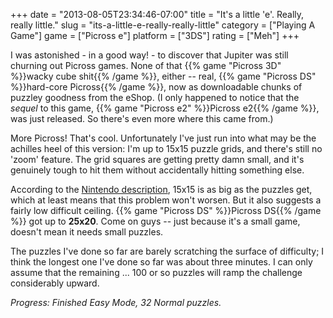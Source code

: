 +++
date = "2013-08-05T23:34:46-07:00"
title = "It's a little 'e'.  Really, really little."
slug = "its-a-little-e-really-really-little"
category = ["Playing A Game"]
game = ["Picross e"]
platform = ["3DS"]
rating = ["Meh"]
+++

I was astonished - in a good way! - to discover that Jupiter was still churning out Picross games.  None of that {{% game "Picross 3D" %}}wacky cube shit{{% /game %}}, either -- real, {{% game "Picross DS" %}}hard-core Picross{{% /game %}}, now as downloadable chunks of puzzley goodness from the eShop.  (I only happened to notice that the <i>sequel</i> to this game, {{% game "Picross e2" %}}Picross e2{{% /game %}}, was just released.  So there's even more where this came from.)

More Picross!  That's cool.  Unfortunately I've just run into what may be the achilles heel of this version: I'm up to 15x15 puzzle grids, and there's still no 'zoom' feature.  The grid squares are getting pretty damn small, and it's genuinely tough to hit them without accidentally hitting something else.

According to the <a href="http://www.nintendo.com/games/detail/LIL6Uo6g5kQtstE7Ka_CT-02lDMfMvyA">Nintendo description</a>, 15x15 is as big as the puzzles get, which at least means that this problem won't worsen.  But it also suggests a fairly low difficult ceiling.  {{% game "Picross DS" %}}Picross DS{{% /game %}} got up to <b>25x20</b>.  Come on guys -- just because it's a small game, doesn't mean it needs small puzzles.

The puzzles I've done so far are barely scratching the surface of difficulty; I think the longest one I've done so far was about three minutes.  I can only assume that the remaining ... 100 or so puzzles will ramp the challenge considerably upward.

<i>Progress: Finished Easy Mode, 32 Normal puzzles.</i>